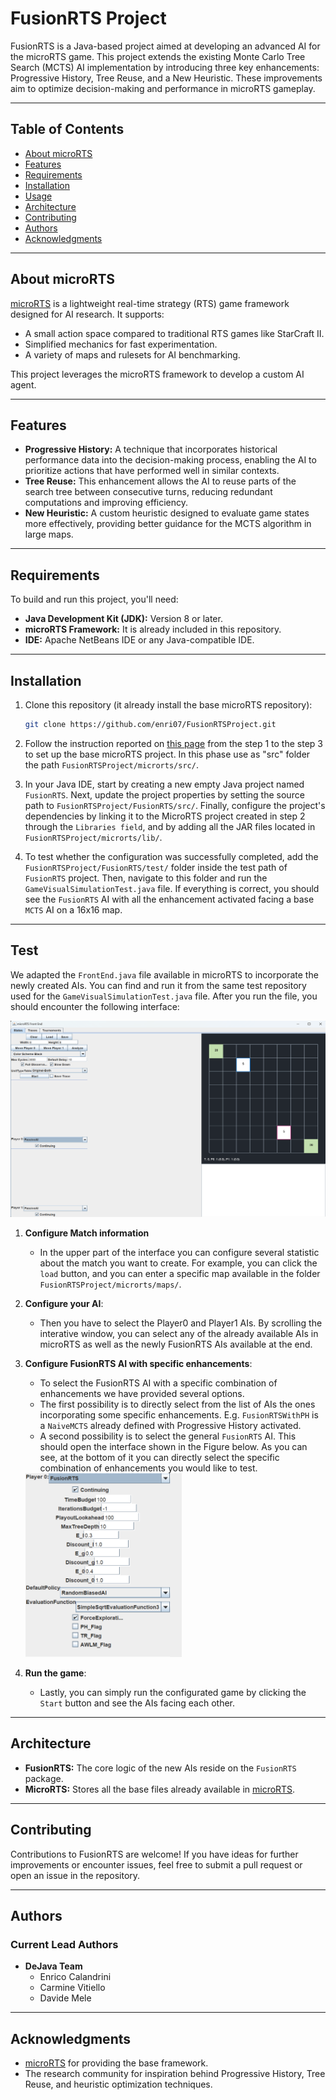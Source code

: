 # FusionRTS Project

FusionRTS is a Java-based project aimed at developing an advanced AI for the microRTS game. This project extends the existing Monte Carlo Tree Search (MCTS) AI implementation by introducing three key enhancements: Progressive History, Tree Reuse, and a New Heuristic. These improvements aim to optimize decision-making and performance in microRTS gameplay.

---

## Table of Contents

- [About microRTS](#about-microrts)
- [Features](#features)
- [Requirements](#requirements)
- [Installation](#installation)
- [Usage](#usage)
- [Architecture](#architecture)
- [Contributing](#contributing)
- [Authors](#Authors)
- [Acknowledgments](#Acknowledgments)

---

## About microRTS

[microRTS](https://github.com/santiontanon/microrts) is a lightweight real-time strategy (RTS) game framework designed for AI research. It supports:
- A small action space compared to traditional RTS games like StarCraft II.
- Simplified mechanics for fast experimentation.
- A variety of maps and rulesets for AI benchmarking.

This project leverages the microRTS framework to develop a custom AI agent.

---

## Features

- **Progressive History:** A technique that incorporates historical performance data into the decision-making process, enabling the AI to prioritize actions that have performed well in similar contexts.
- **Tree Reuse:** This enhancement allows the AI to reuse parts of the search tree between consecutive turns, reducing redundant computations and improving efficiency.
- **New Heuristic:** A custom heuristic designed to evaluate game states more effectively, providing better guidance for the MCTS algorithm in large maps.

---

## Requirements

To build and run this project, you'll need:

- **Java Development Kit (JDK):** Version 8 or later.
- **microRTS Framework:** It is already included in this repository.
- **IDE:** Apache NetBeans IDE or any Java-compatible IDE.

---

## Installation

1. Clone this repository (it already install the base microRTS repository):
   ```bash
   git clone https://github.com/enri07/FusionRTSProject.git
   ```

2. Follow the instruction reported on [this page](https://sites.google.com/site/micrortsaicompetition/getting-started) from the step 1 to the step 3 to set up the base microRTS project. In this phase use as "src" folder the path `FusionRTSProject/microrts/src/`.

3. In your Java IDE, start by creating a new empty Java project named `FusionRTS`. Next, update the project properties by setting the source path to `FusionRTSProject/FusionRTS/src/`. Finally, configure the project's dependencies by linking it to the MicroRTS project created in step 2 through the `Libraries field`, and by adding all the JAR files located in `FusionRTSProject/microrts/lib/`.

4. To test whether the configuration was successfully completed, add the `FusionRTSProject/FusionRTS/test/` folder inside the test path of `FusionRTS` project. Then, navigate to this folder and run the `GameVisualSimulationTest.java` file. If everything is correct, you should see the `FusionRTS` AI with all the enhancement activated facing a base `MCTS` AI on a 16x16 map.

---

## Test

We adapted the `FrontEnd.java` file available in microRTS to incorporate the newly created AIs. You can find and run it from the same test repository used for the `GameVisualSimulationTest.java` file. After you run the file, you should encounter the following interface:

<img src="./Images/FrontEnd_basic.png" alt="Basic FrontEnd Interface" width="600">

1. **Configure Match information**
   - In the upper part of the interface you can configure several statistic about the match you want to create. For example, you can click the `load` button, and you can enter a specific map available in the folder `FusionRTSProject/microrts/maps/`.

2. **Configure your AI**:
   - Then you have to select the Player0 and Player1 AIs. By scrolling the interative window, you can select any of the already available AIs in microRTS as well as the newly FusionRTS AIs available at the end.

3. **Configure FusionRTS AI with specific enhancements**:
   - To select the FusionRTS AI with a specific combination of enhancements we have provided several options.
   - The first possibility is to directly select from the list of AIs the ones incorporating some specific enhancements. E.g. `FusionRTSWithPH` is a `NaiveMCTS` already defined with Progressive History activated.
   - A second possibility is to select the general `FusionRTS` AI. This should open the interface shown in the Figure below. As you can see, at the bottom of it you can directly select the specific combination of enhancements you would like to test. 

    <img src="./Images/FusionRTS_Interface.png" alt="FusionRTS Interface" width="250">

4. **Run the game**:
   - Lastly, you can simply run the configurated game by clicking the `Start` button and see the AIs facing each other.

---

## Architecture

- **FusionRTS:** The core logic of the new AIs reside on the `FusionRTS` package.
- **MicroRTS:** Stores all the base files already available in [microRTS](https://github.com/santiontanon/microrts).

---

## Contributing

Contributions to FusionRTS are welcome! If you have ideas for further improvements or encounter issues, feel free to submit a pull request or open an issue in the repository.

---

## Authors

### Current Lead Authors

- **DeJava Team**
  - Enrico Calandrini
  - Carmine Vitiello
  - Davide Mele

---

## Acknowledgments

- [microRTS](https://github.com/santiontanon/microrts) for providing the base framework.
- The research community for inspiration behind Progressive History, Tree Reuse, and heuristic optimization techniques.

